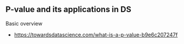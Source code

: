 ## P-value and its applications in DS

Basic overview
* https://towardsdatascience.com/what-is-a-p-value-b9e6c207247f